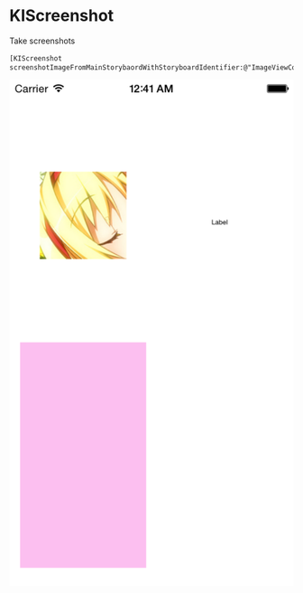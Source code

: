 KIScreenshot
============

Take screenshots

```objc
[KIScreenshot screenshotImageFromMainStorybaordWithStoryboardIdentifier:@"ImageViewController"]
```

![](https://raw.githubusercontent.com/kaiinui/KIScreenshot/master/Screenshot.png)